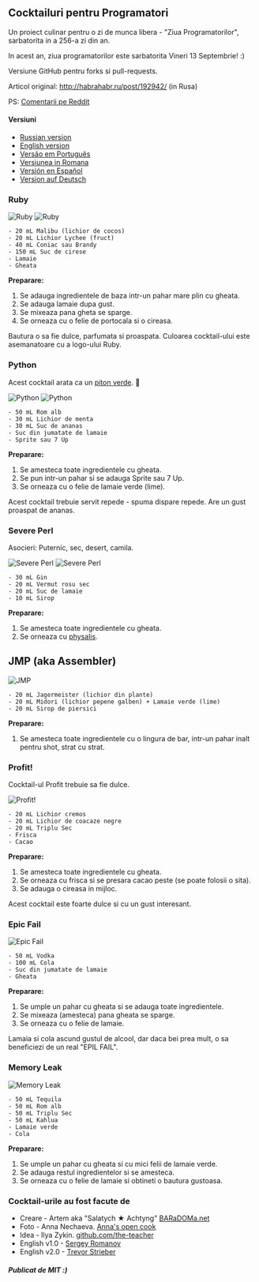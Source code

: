 ## Cocktailuri pentru Programatori

Un proiect culinar pentru o zi de munca libera - "Ziua Programatorilor", sarbatorita in a 256-a zi din an.

In acest an, ziua programatorilor este sarbatorita Vineri 13 Septembrie! :)

Versiune GitHub pentru forks si pull-requests.

Articol original: http://habrahabr.ru/post/192942/ (in Rusa)

PS: [Comentarii pe Reddit](http://www.reddit.com/r/programming/comments/1m6n2g/cocktails_for_programmers/)

#### Versiuni

* [Russian version](README.md)
* [English version](cocktails_for_programers.md)
* [Versão em Português](coqueteis_para_programadores.md)
* [Versiunea in Romana](cocktailuri_pentru_programatori.md)
* [Versión en Español](cócteles_para_programadores.md)
* [Version auf Deutsch](cocktails_fuer_programmierer.md)

### Ruby

<img src="http://habr.habrastorage.org/post_images/d9a/b87/91d/d9ab8791dff93a03020fc96faf408c48.jpg" alt="Ruby" title="Ruby" />

<img src="http://habr.habrastorage.org/post_images/c50/c74/b1b/c50c74b1bad7a7a785c5055eaeb6a0aa.jpg" alt="Ruby" title="Ruby" />

```
- 20 mL Malibu (lichior de cocos)
- 20 mL Lichior Lychee (fruct)
- 40 mL Coniac sau Brandy
- 150 mL Suc de cirese
- Lamaie
- Gheata
```

**Preparare:**

1.  Se adauga ingredientele de baza intr-un pahar mare plin cu gheata.
2.  Se adauga lamaie dupa gust.
3.  Se mixeaza pana gheta se sparge.
4.  Se orneaza cu o felie de portocala si o cireasa.

Bautura o sa fie dulce, parfumata si proaspata. Culoarea cocktail-ului este asemanatoare cu a logo-ului Ruby.

### Python

Acest cocktail arata ca un [piton verde](https://www.google.ru/search?q=green+python&ie=UTF-8&tbm=isch&source=og). :snake:

<img src="http://habr.habrastorage.org/post_images/a81/043/540/a81043540b546fe94fd3f8228c1be439.jpg" alt="Python" title="Python" />

<img src="http://habr.habrastorage.org/post_images/8b2/170/619/8b21706197f93ffde4f8f1d7cb9c444b.jpg" alt="Python" title="Python" />

```
- 50 mL Rom alb
- 30 mL Lichior de menta
- 30 mL Suc de ananas
- Suc din jumatate de lamaie
- Sprite sau 7 Up
```

**Preparare:**

1.  Se amesteca toate ingredientele cu gheata.
2.  Se pun intr-un pahar si se adauga Sprite sau 7 Up.
3.  Se orneaza cu o felie de lamaie verde (lime).

Acest cocktail trebuie servit repede - spuma dispare repede. Are un gust proaspat de ananas.

### Severe Perl

Asocieri: Puternic, sec, desert, camila.

<img src="http://habr.habrastorage.org/post_images/122/4c2/773/1224c27737964d566311aae4fae37829.jpg" alt="Severe Perl" title="Severe Perl" />

<img src="http://habr.habrastorage.org/post_images/335/a14/7a8/335a147a8eff811aa6cf6470c84181bd.jpg" alt="Severe Perl" title="Severe Perl" />

```
- 30 mL Gin
- 20 mL Vermut rosu sec
- 20 mL Suc de lamaie
- 10 mL Sirop
```

**Preparare:**

1.  Se amesteca toate ingredientele cu gheata.
2.  Se orneaza cu [physalis](http://en.wikipedia.org/wiki/Physalis).

## JMP (aka Assembler)

<img src="http://habr.habrastorage.org/post_images/e40/2f5/004/e402f5004acdd7ad9f7d834fed1dc6f1.jpg" alt="JMP" title="JMP" />

```
- 20 mL Jagermeister (lichior din plante)
- 20 mL Midori (lichior pepene galben) + Lamaie verde (lime)
- 20 mL Sirop de piersici
```

**Preparare:**

1.  Se amesteca toate ingredientele cu o lingura de bar, intr-un pahar inalt pentru shot, strat cu strat.

### Profit!

Cocktail-ul Profit trebuie sa fie dulce. 

<img src="http://habr.habrastorage.org/post_images/962/c3f/122/962c3f12264c8baf7c00d7f5c2322905.jpg" alt="Profit!" title="Profit!"/>

```
- 20 mL Lichior cremos
- 20 mL Lichior de coacaze negre
- 20 mL Triplu Sec
- Frisca
- Cacao
```

**Preparare:**

1.  Se amesteca toate ingredientele cu gheata.
2.  Se orneaza cu frisca si se presara cacao peste (se poate folosii o sita).
3.  Se adauga o cireasa in mijloc.

Acest cocktail este foarte dulce si cu un gust interesant.

### Epic Fail

<img src="http://habr.habrastorage.org/post_images/56f/3dc/235/56f3dc2353b0f845a3e8c29512f68dd7.jpg" alt="Epic Fail" title="Epic Fail" />

```
- 50 mL Vodka
- 100 mL Cola
- Suc din jumatate de lamaie
- Gheata
```

**Preparare:**

1.  Se umple un pahar cu gheata si se adauga toate ingredientele.
2.  Se mixeaza (amesteca) pana gheata se sparge.
3.  Se orneaza cu o felie de lamaie.

Lamaia si cola ascund gustul de alcool, dar daca bei prea mult, o sa beneficiezi de un real "EPIL FAIL".

### Memory Leak

<img src="http://habr.habrastorage.org/post_images/6e8/159/0bf/6e81590bfa8295c4129415063b9ffde7.jpg" alt="Memory Leak" title="Memory Leak" />

```
- 50 mL Tequila
- 50 mL Rom alb
- 50 mL Triplu Sec
- 50 mL Kahlua
- Lamaie verde
- Cola
```

**Preparare:**

1.  Se umple un pahar cu gheata si cu mici felii de lamaie verde.
2.  Se adauga restul ingredientelor si se amesteca.
3.  Se orneaza cu o felie de lamaie si obtineti o bautura gustoasa.

### Cocktail-urile au fost facute de

* Creare - Artem aka "Salatych ★ Achtyng" [BARaDOMa.net](http://vk.com/baradomanet)
* Foto - Anna Nechaeva. [Anna's open cook](http://open-cook.ru)
* Idea - Ilya Zykin. [github.com/the-teacher](https://github.com/the-teacher)
* English v1.0 - [Sergey Romanov](https://github.com/srg-rmnv)
* English v2.0 - [Trevor Strieber](https://github.com/TrevorS)

##### Publicat de MIT :)
